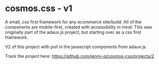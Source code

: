 # cosmos.css - v1

A small, css first framework for any ecommerce site/build. All of the components are mobile-first, created with accessibility in mind. This was originally part of the adaux.js project, but starting over as a css first framework.

V2 of this project with pull in the javascript components from adaux.js.

Track the project here:
https://github.com/jenny-q/cosmos-css/projects/2

